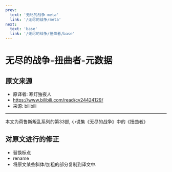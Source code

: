 ```yaml
---
prev:
  text: '无尽的战争-meta'
  link: '/无尽的战争/meta'
next:
  text: 'base'
  link: '/无尽的战争/扭曲者/base'
---
```


# 无尽的战争-扭曲者-元数据

## 原文来源

+ 原译者: 寒灯独夜人
+ <https://www.bilibili.com/read/cv24424129/>
+ 来源: bilibili

--------

本文为荷鲁斯叛乱系列的第33部, 小说集《无尽的战争》中的《扭曲者》

## 对原文进行的修正

+ 替换标点
+ rename
+ 将原文某些斜体/加粗的部分复制到译文中.
